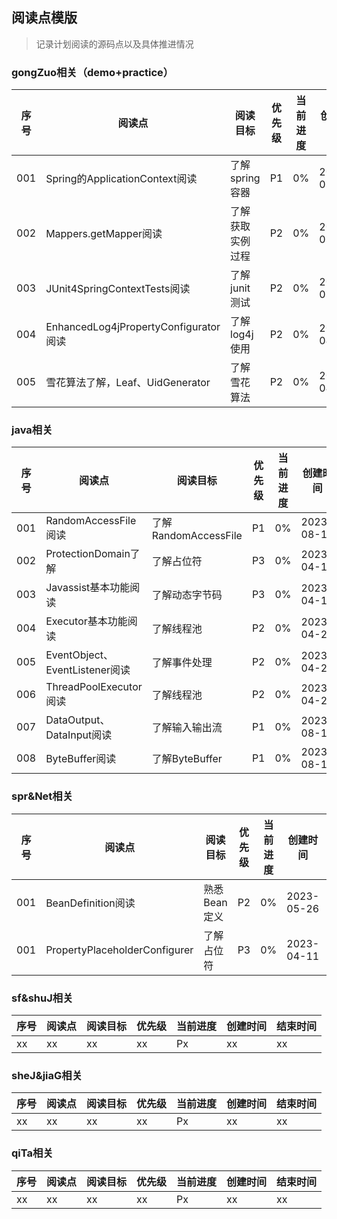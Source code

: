 ## 阅读点模版
> 记录计划阅读的源码点以及具体推进情况

### gongZuo相关（demo+practice）
| 序号  | 阅读点                                 | 阅读目标       | 优先级 | 当前进度 | 创建时间       | 结束时间 |
|-----|-------------------------------------|------------|-----|------|------------|------|
| 001 | Spring的ApplicationContext阅读         | 了解spring容器 | P1  | 0%   | 2023-03-28 | xx   |
| 002 | Mappers.getMapper阅读                 | 了解获取实例过程   | P2  | 0%   | 2023-03-28 | xx   |
| 003 | JUnit4SpringContextTests阅读          | 了解junit测试  | P2  | 0%   | 2023-03-30 | xx   |
| 004 | EnhancedLog4jPropertyConfigurator阅读 | 了解log4j使用  | P2  | 0%   | 2023-04-03 | xx   |
| 005 | 雪花算法了解，Leaf、UidGenerator            | 了解雪花算法     | P2  | 0%   | 2023-04-03 | xx   |

### java相关
| 序号  | 阅读点                         | 阅读目标               | 优先级 | 当前进度 | 创建时间       | 结束时间 |
|-----|-----------------------------|--------------------|-----|------|------------|------|
| 001 | RandomAccessFile阅读          | 了解RandomAccessFile | P1  | 0%   | 2023-08-16 | xx   |
| 002 | ProtectionDomain了解          | 了解占位符              | P3  | 0%   | 2023-04-18 | xx   |
| 003 | Javassist基本功能阅读             | 了解动态字节码            | P3  | 0%   | 2023-04-18 | xx   |
| 004 | Executor基本功能阅读              | 了解线程池              | P2  | 0%   | 2023-04-23 | xx   |
| 005 | EventObject、EventListener阅读 | 了解事件处理             | P2  | 0%   | 2023-04-23 | xx   |
| 006 | ThreadPoolExecutor阅读        | 了解线程池              | P2  | 0%   | 2023-04-23 | xx   |
| 007 | DataOutput、DataInput阅读      | 了解输入输出流            | P1  | 0%   | 2023-08-16 | xx   |
| 008 | ByteBuffer阅读                | 了解ByteBuffer       | P1  | 0%   | 2023-08-16 | xx   |

### spr&Net相关
| 序号  | 阅读点                           | 阅读目标     | 优先级 | 当前进度 | 创建时间       | 结束时间 |
|-----|-------------------------------|----------|-----|------|------------|------|
| 001 | BeanDefinition阅读              | 熟悉Bean定义 | P2  | 0%   | 2023-05-26 | xx   |
| 001 | PropertyPlaceholderConfigurer | 了解占位符    | P3  | 0%   | 2023-04-11 | xx   |


### sf&shuJ相关
| 序号  | 阅读点 | 阅读目标 | 优先级 | 当前进度 | 创建时间 | 结束时间 |
|-----|-----|------|-----|------|------|------|
| xx  | xx  | xx   | xx  | Px   | xx   | xx   |

### sheJ&jiaG相关
| 序号  | 阅读点 | 阅读目标 | 优先级 | 当前进度 | 创建时间 | 结束时间 |
|-----|-----|------|-----|------|------|------|
| xx  | xx  | xx   | xx  | Px   | xx   | xx   |

### qiTa相关
| 序号  | 阅读点 | 阅读目标 | 优先级 | 当前进度 | 创建时间 | 结束时间 |
|-----|-----|------|-----|------|------|------|
| xx  | xx  | xx   | xx  | Px   | xx   | xx   |